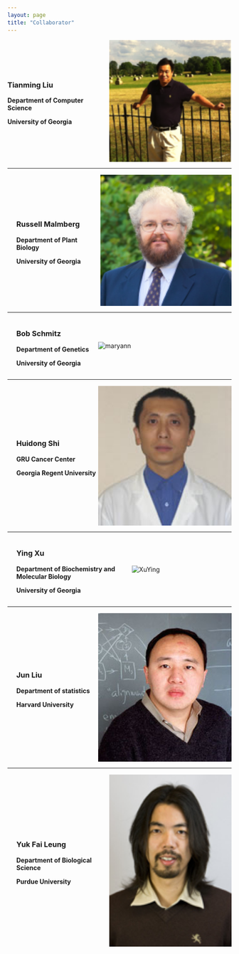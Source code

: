 ```yaml
---
layout: page
title: "Collaborator"
---
```



<div class="team-member" style="display: flex; align-items: center; justify-content: space-between;">
    <div class="description" style="margin-right: 20px;">
        <h3>Tianming Liu</h3>
        <p><b>Department of Computer Science</b></p>
        <p><b>University of Georgia</b></p>
    </div>
    <img src="/assets/Collaborators/TM_L.png" alt="TM_L" style="width: 300px;">
</div>

***

<div class="team-member" style="display: flex; align-items: center; justify-content: space-between;">
    <div class="description" style="margin-left: 20px;">
        <h3>Russell Malmberg</h3>
        <p><b>Department of Plant Biology</b></p>
        <p><b>University of Georgia</b></p>
    </div>
    <img src="/assets/Collaborators/russell_malmberg.png" alt="TM_L" style="width: 300px;">
</div>

***

<div class="team-member" style="display: flex; align-items: center; justify-content: space-between;">
    <div class="description" style="margin-left: 20px;">
        <h3>Bob Schmitz</h3>
        <p><b>Department of Genetics</b></p>
        <p><b>University of Georgia</b></p>
    </div>
    <img src="/assets/Collaborators/Bob.jpg" alt="maryann" style="width: 300px;">
</div>

***

<div class="team-member" style="display: flex; align-items: center; justify-content: space-between;">
    <div class="description" style="margin-left: 20px;">
        <h3>Huidong Shi</h3>
        <p><b>GRU Cancer Center</b></p>
        <p><b>Georgia Regent University</b></p>
    </div>
    <img src="/assets/Collaborators/shiHuidong.jpg" alt="shiHuidong" style="width: 300px;">
</div>

***

<div class="team-member" style="display: flex; align-items: center; justify-content: space-between;">
    <div class="description" style="margin-left: 20px;">
        <h3>Ying Xu</h3>
        <p><b>Department of Biochemistry and Molecular Biology</b></p>
        <p><b>University of Georgia</b></p>
    </div>
    <img src="/assets/Collaborators/XuYing.jpg." alt="XuYing" style="width: 300px;">
</div>

***

<div class="team-member" style="display: flex; align-items: center; justify-content: space-between;">
    <div class="description" style="margin-left: 20px;">
        <h3>Jun Liu</h3>
        <p><b>Department of statistics</b></p>
        <p><b>Harvard University</b></p>
    </div>
    <img src="/assets/Collaborators/junliu.jpeg" alt="junliu" style="width: 300px;">
</div>

***

<div class="team-member" style="display: flex; align-items: center; justify-content: space-between;">
    <div class="description" style="margin-left: 20px;">
        <h3>Yuk Fai Leung</h3>
        <p><b>Department of Biological Science</b></p>
        <p><b>Purdue University</b></p>
    </div>
    <img src="/assets/Collaborators/yuk.jpeg" alt="yuk" style="width: 300px;">
</div>
